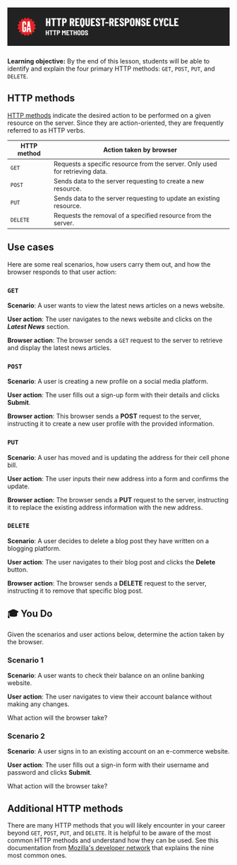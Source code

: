 # ![HTTP Request-Response Cycle - HTTP Methods](./assets/hero.png)

**Learning objective:** By the end of this lesson, students will be able to identify and explain the four primary HTTP methods: `GET`, `POST`, `PUT`, and `DELETE`.

## HTTP methods

[HTTP methods](https://developer.mozilla.org/en-US/docs/Web/HTTP/Methods) indicate the desired action to be performed on a given resource on the server. Since they are action-oriented, they are frequently referred to as HTTP verbs.

| HTTP method | Action taken by browser |
| ----------- | ----------------------- |
| `GET`    | Requests a specific resource from the server. Only used for retrieving data. |
| `POST`   | Sends data to the server requesting to create a new resource.                |
| `PUT`    | Sends data to the server requesting to update an existing resource.          |
| `DELETE` | Requests the removal of a specified resource from the server.                |

## Use cases

Here are some real scenarios, how users carry them out, and how the browser responds to that user action:

### `GET`

**Scenario**: A user wants to view the latest news articles on a news website.

**User action**: The user navigates to the news website and clicks on the ***Latest News*** section.

**Browser action**: The browser sends a `GET` request to the server to retrieve and display the latest news articles.

### `POST`

**Scenario**: A user is creating a new profile on a social media platform.

**User action**: The user fills out a sign-up form with their details and clicks **Submit**.

**Browser action**: This browser sends a **POST** request to the server, instructing it to create a new user profile with the provided information.

### `PUT`

**Scenario**: A user has moved and is updating the address for their cell phone bill.

**User action**: The user inputs their new address into a form and confirms the update.

**Browser action**: The browser sends a **PUT** request to the server, instructing it to replace the existing address information with the new address.

### `DELETE`

**Scenario**: A user decides to delete a blog post they have written on a blogging platform.

**User action**: The user navigates to their blog post and clicks the **Delete** button.

**Browser action**: The browser sends a **DELETE** request to the server, instructing it to remove that specific blog post.

## 🎓 You Do

Given the scenarios and user actions below, determine the action taken by the browser.

### Scenario 1

**Scenario**: A user wants to check their balance on an online banking website.

**User action**: The user navigates to view their account balance without making any changes.

What action will the browser take?

### Scenario 2

**Scenario**: A user signs in to an existing account on an e-commerce website.

**User action**: The user fills out a sign-in form with their username and password and clicks **Submit**.

What action will the browser take?

## Additional HTTP methods

There are many HTTP methods that you will likely encounter in your career beyond `GET`, `POST`, `PUT`, and `DELETE`. It is helpful to be aware of the most common HTTP methods and understand how they can be used. See this documentation from [Mozilla's developer network](https://developer.mozilla.org/en-US/docs/Web/HTTP/Methods) that explains the nine most common ones.
